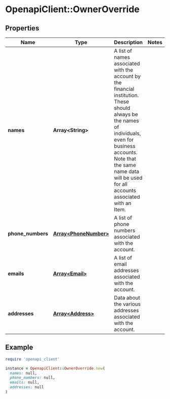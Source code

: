 # OpenapiClient::OwnerOverride

## Properties

| Name | Type | Description | Notes |
| ---- | ---- | ----------- | ----- |
| **names** | **Array&lt;String&gt;** | A list of names associated with the account by the financial institution. These should always be the names of individuals, even for business accounts. Note that the same name data will be used for all accounts associated with an Item. |  |
| **phone_numbers** | [**Array&lt;PhoneNumber&gt;**](PhoneNumber.md) | A list of phone numbers associated with the account. |  |
| **emails** | [**Array&lt;Email&gt;**](Email.md) | A list of email addresses associated with the account. |  |
| **addresses** | [**Array&lt;Address&gt;**](Address.md) | Data about the various addresses associated with the account. |  |

## Example

```ruby
require 'openapi_client'

instance = OpenapiClient::OwnerOverride.new(
  names: null,
  phone_numbers: null,
  emails: null,
  addresses: null
)
```

